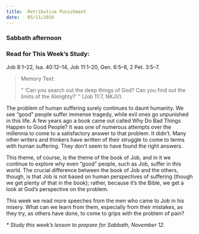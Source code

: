 ```yaml
---
title:  Retributive Punishment
date:   05/11/2016
---
```


### Sabbath afternoon
### Read for This Week’s Study:

Job 8:1–22, Isa. 40:12–14, Job 11:1–20, Gen. 6:5–8, 2 Pet. 3:5–7.

> <p>Memory Text:</p>
> “ ‘Can you search out the deep things of God? Can you find out the limits of the Almighty?’ ” (Job 11:7, NKJV).

The problem of human suffering surely continues to daunt humanity. We see “good” people suffer immense tragedy, while evil ones go unpunished in this life. A few years ago a book came out called Why Do Bad Things Happen to Good People? It was one of numerous attempts over the millennia to come to a satisfactory answer to that problem. It didn’t. Many other writers and thinkers have written of their struggle to come to terms with human suffering. They don’t seem to have found the right answers.

This theme, of course, is the theme of the book of Job, and in it we continue to explore why even “good” people, such as Job, suffer in this world. The crucial difference between the book of Job and the others, though, is that Job is not based on human perspectives of suffering (though we get plenty of that in the book); rather, because it’s the Bible, we get a look at God’s perspective on the problem.

This week we read more speeches from the men who came to Job in his misery. What can we learn from them, especially from their mistakes, as they try, as others have done, to come to grips with the problem of pain?

_* Study this week’s lesson to prepare for Sabbath, November 12._